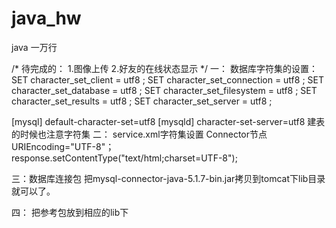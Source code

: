 ﻿java_hw
=======

java 一万行

/*
待完成的：
1.图像上传
2.好友的在线状态显示
*/
一：
数据库字符集的设置：
SET character_set_client = utf8 ;
SET character_set_connection = utf8 ;
SET character_set_database = utf8 ;
SET character_set_filesystem = utf8 ;
SET character_set_results = utf8 ;
SET character_set_server = utf8 ;

[mysql]
default-character-set=utf8
[mysqld]
character-set-server=utf8
建表的时候也注意字符集
二：
service.xml字符集设置
Connector节点 URIEncoding="UTF-8"；
response.setContentType("text/html;charset=UTF-8");

三：数据库连接包
把mysql-connector-java-5.1.7-bin.jar拷贝到tomcat下lib目录就可以了。

四：
把参考包放到相应的lib下